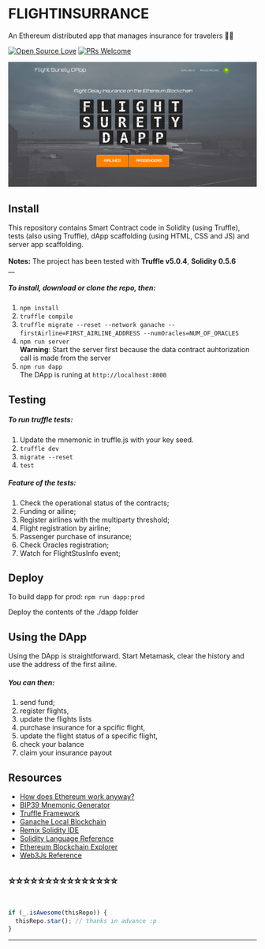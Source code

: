 # FLIGHTINSURRANCE

An Ethereum distributed app that manages insurance for travelers 🧑‍✈️ 

[![Open Source Love](https://badges.frapsoft.com/os/v2/open-source.svg?v=103)](https://github.com/AkroutiHamza) [![PRs Welcome](https://img.shields.io/badge/PRs-welcome-brightgreen.svg?style=flat&logo=github)](https://github.com/AkroutiHamza/Hamza-Akrouti)


![DApp screenshot](src/dapp/img/dapp.png?raw=true "Flight Surety DApp")

## Install

This repository contains Smart Contract code in Solidity (using Truffle), tests (also using Truffle), dApp scaffolding (using HTML, CSS and JS) and server app scaffolding.<br />
<br />
__Notes:__ The project has been tested with __Truffle v5.0.4__, __Solidity 0.5.6__<br />
__

##### To install, download or clone the repo, then:

1. `npm install`
2. `truffle compile`
3. `truffle migrate --reset --network ganache --firstAirline=FIRST_AIRLINE_ADDRESS --numOracles=NUM_OF_ORACLES`<br />
4. `npm run server` <br />
    __Warning__: Start the server first because the data contract auhtorization call is made from the server
5. `npm run dapp` <br />
    The DApp is runing at `http://localhost:8000`

## Testing

##### To run truffle tests:
1. Update the mnemonic in truffle.js with your key seed.
2. `truffle dev`
3. `migrate --reset`
4. `test`

##### Feature of the tests:
1. Check the operational status of the contracts;
2. Funding or ailine;
3. Register airlines with the multiparty threshold;
4. Flight registration by airline;
5. Passenger purchase of insurance;
6. Check Oracles registration;
7. Watch for FlightStusInfo event;


## Deploy

To build dapp for prod:
`npm run dapp:prod`

Deploy the contents of the ./dapp folder


## Using the DApp

Using the DApp is straightforward. Start Metamask, clear the history and use the address of the first ailine. <br />
##### You can then: 
1. send fund; 
2. register flights, 
3. update the flights lists
4. purchase insurance for a spcific flight, 
5. update the flight status of a specific flight,
6. check your balance
7. claim your insurance payout


## Resources

* [How does Ethereum work anyway?](https://medium.com/@preethikasireddy/how-does-ethereum-work-anyway-22d1df506369)
* [BIP39 Mnemonic Generator](https://iancoleman.io/bip39/)
* [Truffle Framework](http://truffleframework.com/)
* [Ganache Local Blockchain](http://truffleframework.com/ganache/)
* [Remix Solidity IDE](https://remix.ethereum.org/)
* [Solidity Language Reference](http://solidity.readthedocs.io/en/v0.4.24/)
* [Ethereum Blockchain Explorer](https://etherscan.io/)
* [Web3Js Reference](https://github.com/ethereum/wiki/wiki/JavaScript-API)


⭐⭐⭐⭐⭐⭐⭐⭐⭐⭐⭐⭐⭐⭐⭐
----
```javascript

if (_.isAwesome(thisRepo)) {
  thisRepo.star(); // thanks in advance :p
}

```
----

